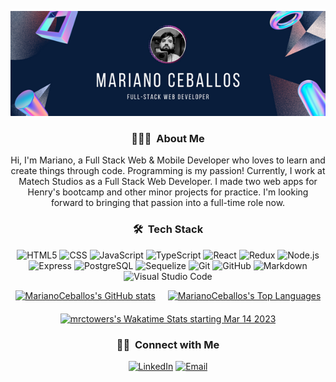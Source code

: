 <!-- Header -->
<p align="center">
  <img src="/Mariano-ceballos.png" alt="Header" />
</p>
<!-- Introduction -->
<h3 align="center"> 👨🏻‍💻 &nbsp;About Me </h3>
<p align="center">
  Hi, I'm Mariano, a Full Stack Web & Mobile Developer who loves to learn and create things through code. Programming is my passion! Currently, I work at Matech Studios as a Full Stack Web Developer. I made two web apps for Henry's bootcamp and other minor projects for practice. I'm looking forward to bringing that passion into a full-time role now.
</p>
<!-- Skills -->
<h3 align="center"> 🛠 &nbsp;Tech Stack</h3>
<p align="center">
  <img alt="HTML5" src="https://img.shields.io/badge/-HTML5-696969?style=flat&logo=HTML5" />
  <img alt="CSS" src="https://img.shields.io/badge/-CSS-696969?style=flat&logo=CSS3&logoColor=1572B6" />
  <img alt="JavaScript" src="https://img.shields.io/badge/-JavaScript-696969?style=flat&logo=javascript" />
  <img alt="TypeScript" src="https://img.shields.io/badge/-TypeScript-696969?style=flat&logo=typescript" />
  <img alt="React" src="https://img.shields.io/badge/-React-696969?style=flat&logo=react" />
  <img alt="Redux" src="https://img.shields.io/badge/-Redux-696969?style=flat&logo=redux" />
  <img alt="Node.js" src="https://img.shields.io/badge/-Node.js-696969?style=flat&logo=node.js" />
  <img alt="Express" src="https://img.shields.io/badge/-Express-696969?style=flat&logo=express" />
  <img alt="PostgreSQL" src="https://img.shields.io/badge/-PostgreSQL-696969?style=flat&logo=postgreSQL" />
  <img alt="Sequelize" src="https://img.shields.io/badge/-Sequelize-696969?style=flat&logo=Sequelize" />
  <img alt="Git" src="https://img.shields.io/badge/-Git-696969?style=flat&logo=git" />
  <img alt="GitHub" src="https://img.shields.io/badge/-GitHub-696969?style=flat&logo=github" />
  <img alt="Markdown" src="https://img.shields.io/badge/-Markdown-696969?style=flat&logo=markdown" />
  <img alt="Visual Studio Code" src="https://img.shields.io/badge/-Visual%20Studio%20Code-696969?style=flat&logo=visual-studio-code&logoColor=007ACC" />
</p>
<!-- Stats -->

<div style="display: flex; flex-direction: column; align-items: center;">
  <div style="display: flex;">
    <a href="https://github.com/MarianoCeballos/github-readme-stats" style="margin-right: 20px;">
      <img src="https://github-readme-stats.vercel.app/api?username=MarianoCeballos&show_icons=true&theme=radical" alt="MarianoCeballos's GitHub stats">
    </a>
    <a href="https://github.com/MarianoCeballos/github-readme-stats">
      <img src="https://github-readme-stats.vercel.app/api/top-langs/?username=MarianoCeballos&layout=compact&theme=radical" alt="MarianoCeballos's Top Languages">
    </a>
  </div>
  <a href="https://github.com/mrctowers" style="margin-top: 20px;">
    <img src="https://github-readme-stats.vercel.app/api/wakatime?username=mrctowers&layout=compact&theme=radical" alt="mrctowers's Wakatime Stats starting Mar 14 2023 ">
  </a>
</div>




<!-- Contact -->
<h3 align="center"> 🤝🏻 &nbsp;Connect with Me </h3>
<p align="center">
  <a href="https://www.linkedin.com/in/mariano-ceballos/"><img alt="LinkedIn" src="https://img.shields.io/badge/LinkedIn-Mariano%20Ceballos-blue?style=flat-square&logo=linkedin"></a>
<a href="mailto:nanoceballostorres@gmail.com"><img alt="Email" src="https://img.shields.io/badge/Email-nanoceballostorres@gmail.com-blue?style=flat-square&logo=Gmail"></a>


